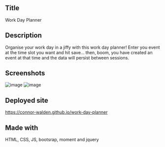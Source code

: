 ## Title
Work Day Planner

## Description
Organise your work day in a jiffy with this work day planner! Enter you event at the time slot you want and hit save... then, boom, you have created an event at that time and the data will persist between sessions. 

## Screenshots
![image](https://user-images.githubusercontent.com/20080981/104416808-543a7400-55c4-11eb-8cd7-e9354020b24c.png)
![image](https://user-images.githubusercontent.com/20080981/104416815-57cdfb00-55c4-11eb-901b-48b95e7a7c5a.png)


## Deployed site
https://connor-walden.github.io/work-day-planner

## Made with
HTML, CSS, JS, bootsrap, moment and jquery

